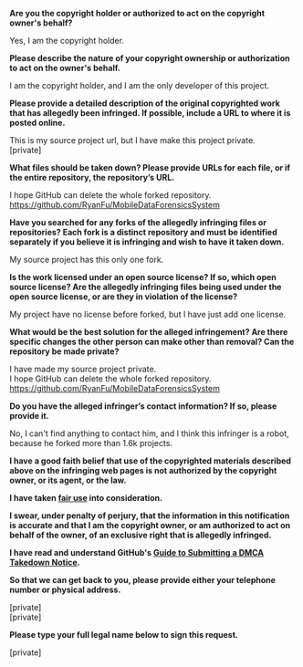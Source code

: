 **Are you the copyright holder or authorized to act on the copyright owner's behalf?**

Yes, I am the copyright holder.

**Please describe the nature of your copyright ownership or authorization to act on the owner's behalf.**

I am the copyright holder, and I am the only developer of this project.

**Please provide a detailed description of the original copyrighted work that has allegedly been infringed. If possible, include a URL to where it is posted online.**

This is my source project url, but I have make this project private.  
[private]

**What files should be taken down? Please provide URLs for each file, or if the entire repository, the repository’s URL.**

I hope GitHub can delete the whole forked repository.  
https://github.com/RyanFu/MobileDataForensicsSystem

**Have you searched for any forks of the allegedly infringing files or repositories? Each fork is a distinct repository and must be identified separately if you believe it is infringing and wish to have it taken down.**

My source project has this only one fork.

**Is the work licensed under an open source license? If so, which open source license? Are the allegedly infringing files being used under the open source license, or are they in violation of the license?**

My project have no license before forked, but I have just add one license.

**What would be the best solution for the alleged infringement? Are there specific changes the other person can make other than removal? Can the repository be made private?**

I have made my source project private.  
I hope GitHub can delete the whole forked repository.  
https://github.com/RyanFu/MobileDataForensicsSystem

**Do you have the alleged infringer’s contact information? If so, please provide it.**

No, I can't find anything to contact him, and I think this infringer is a robot, because he forked more than 1.6k projects.

**I have a good faith belief that use of the copyrighted materials described above on the infringing web pages is not authorized by the copyright owner, or its agent, or the law.**

**I have taken <a href="https://www.lumendatabase.org/topics/22">fair use</a> into consideration.**

**I swear, under penalty of perjury, that the information in this notification is accurate and that I am the copyright owner, or am authorized to act on behalf of the owner, of an exclusive right that is allegedly infringed.**

**I have read and understand GitHub's <a href="https://help.github.com/articles/guide-to-submitting-a-dmca-takedown-notice/">Guide to Submitting a DMCA Takedown Notice</a>.**

**So that we can get back to you, please provide either your telephone number or physical address.**

[private]  
[private]

**Please type your full legal name below to sign this request.**

[private]
